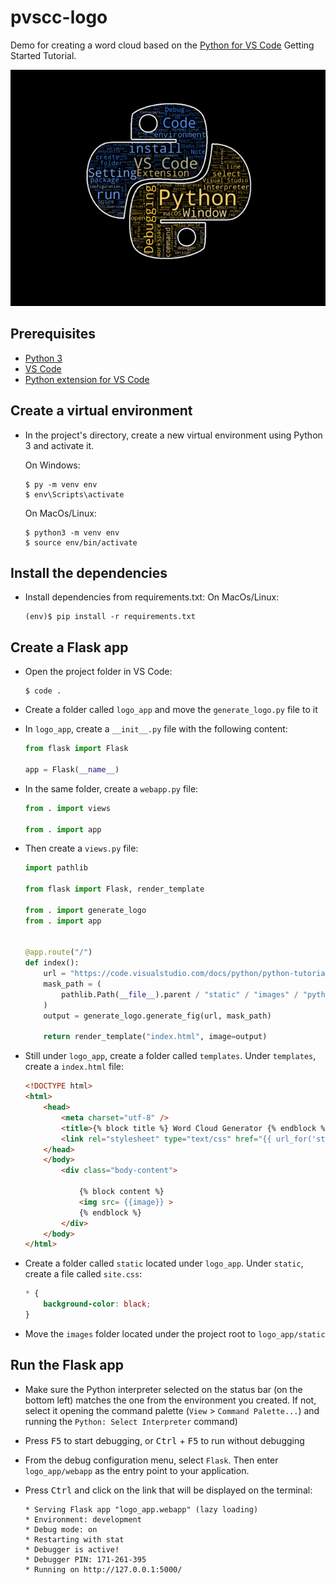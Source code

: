 # pvscc-logo
Demo for creating a word cloud based on the [Python for VS Code](https://code.visualstudio.com/docs/python/python-tutorial) Getting Started Tutorial.


![Logo](images/logo.png)

## Prerequisites
- [Python 3](https://www.python.org/downloads/)
- [VS Code](https://code.visualstudio.com/)
- [Python extension for VS Code](https://marketplace.visualstudio.com/items?itemName=ms-python.python)

## Create a virtual environment 
- In the project's directory, create a new virtual environment using Python 3 and activate it.

    On Windows:
     ```shell
    $ py -m venv env
    $ env\Scripts\activate
    ```
    On MacOs/Linux:
    ```shell
    $ python3 -m venv env
    $ source env/bin/activate
    ```
## Install the dependencies
- Install dependencies from requirements.txt:
    On MacOs/Linux:
    ```shell
    (env)$ pip install -r requirements.txt
    ```

## Create a Flask app
- Open the project folder in VS Code:
    ```shell
    $ code .
    ```
- Create a folder called `logo_app` and move the `generate_logo.py` file to it
- In `logo_app`, create a `__init__.py` file with the following content:
    ```py
    from flask import Flask

    app = Flask(__name__)
    ```
- In the same folder, create a `webapp.py` file:    
    ```py
    from . import views

    from . import app
    ```
- Then create a `views.py` file:
    ```py
    import pathlib

    from flask import Flask, render_template

    from . import generate_logo
    from . import app


    @app.route("/")
    def index():
        url = "https://code.visualstudio.com/docs/python/python-tutorial"
        mask_path = (
            pathlib.Path(__file__).parent / "static" / "images" / "python-colored-mask.png"
        )
        output = generate_logo.generate_fig(url, mask_path)

        return render_template("index.html", image=output)
    ```
- Still under `logo_app`, create a folder called `templates`. Under `templates`, create a `index.html` file:
    ```html
    <!DOCTYPE html>
    <html>
        <head>
            <meta charset="utf-8" />
            <title>{% block title %} Word Cloud Generator {% endblock %}</title>
            <link rel="stylesheet" type="text/css" href="{{ url_for('static', filename='site.css')}}" />
        </head>
        </body>
            <div class="body-content">
                
                {% block content %}      
                <img src= {{image}} >
                {% endblock %}
            </div>
        </body>
    </html>
    ```

- Create a folder called `static` located under `logo_app`. Under `static`, create a file called `site.css`:
    ```css
    * {
        background-color: black;
    }
    ```
- Move the `images` folder located under the project root to `logo_app/static`

## Run the Flask app
- Make sure the Python interpreter selected on the status bar (on the bottom left) matches the one from the environment you created. If not, select it opening the command palette (`View` > `Command Palette...`) and running the `Python: Select Interpreter` command)
- Press <kbd>F5</kbd> to start debugging, or <kbd>Ctrl</kbd> + <kbd>F5</kbd> to run without debugging

- From the debug configuration menu, select `Flask`. Then enter `logo_app/webapp` as the entry point to your application. 

- Press <kbd>Ctrl</kbd> and click on the link that will be displayed on the terminal:
    ```
    * Serving Flask app "logo_app.webapp" (lazy loading)
    * Environment: development
    * Debug mode: on
    * Restarting with stat
    * Debugger is active!
    * Debugger PIN: 171-261-395
    * Running on http://127.0.0.1:5000/
    ```

